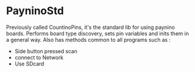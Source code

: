 # PayninoStd
Previously called CountinoPins, it's the standard lib for using paynino boards.
Performs board type discovery, sets pin variables and inits them in a general way.
Also has methods common to all programs such as :
 - Side button pressed scan
 - connect to Network
 - Use SDcard
 
